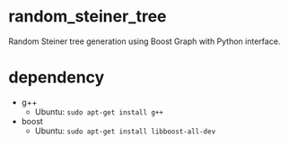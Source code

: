 # random_steiner_tree
Random Steiner tree generation using Boost Graph with Python interface.

# dependency

- g++
  - Ubuntu: `sudo apt-get install g++`
- boost
  - Ubuntu: `sudo apt-get install libboost-all-dev`
